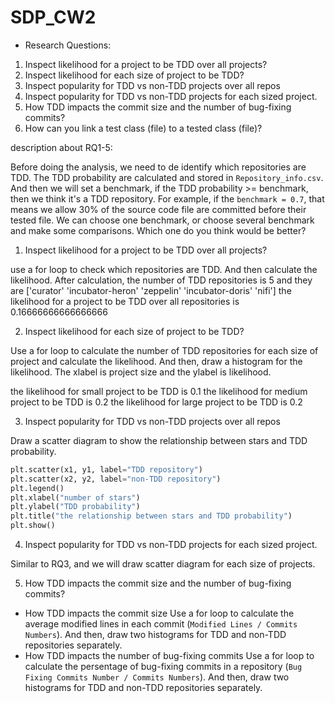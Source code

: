 # SDP_CW2

* Research Questions:
 1. Inspect likelihood for a project to be TDD over all projects?
 2. Inspect likelihood for each size of project to be TDD?
 3. Inspect popularity for TDD vs non-TDD projects over all repos
 4. Inspect popularity for TDD vs non-TDD projects for each sized project.
 5. How TDD impacts the commit size and the number of bug-fixing commits?
 6. How can you link a test class (file) to a tested class (file)?


description about RQ1-5:

Before doing the analysis, we need to de identify which repositories are TDD. The TDD probability are calculated and stored in `Repository_info.csv`. And then we will set a benchmark, if the TDD probability >= benchmark, then we think it's a TDD repository.
For example, if the `benchmark = 0.7`, that means we allow 30% of the source code file are committed before their tested file. We can choose one benchmark, or choose several benchmark and make some comparisons. Which one do you think would be better?

1. Inspect likelihood for a project to be TDD over all projects?

 use a for loop to check which repositories are TDD. And then calculate the likelihood.
 After calculation, the number of TDD repositories is 5 and they are  ['curator' 'incubator-heron' 'zeppelin' 'incubator-doris' 'nifi']
 the likelihood for a project to be TDD over all repositories is 0.16666666666666666

2. Inspect likelihood for each size of project to be TDD?

 Use a for loop to calculate the number of TDD repositories for each size of project and calculate the likelihood. And then, draw a histogram for the likelihood. The xlabel is project size and the ylabel is likelihood.

the likelihood for small project to be TDD is 0.1
the likelihood for medium project to be TDD is 0.2
the likelihood for large project to be TDD is 0.2



3. Inspect popularity for TDD vs non-TDD projects over all repos

 Draw a scatter diagram to show the relationship between stars and TDD probability.
 ```python
 plt.scatter(x1, y1, label="TDD repository")
 plt.scatter(x2, y2, label="non-TDD repository")
 plt.legend()
 plt.xlabel("number of stars")
 plt.ylabel("TDD probability")
 plt.title("the relationship between stars and TDD probability")
 plt.show()

 ```

4. Inspect popularity for TDD vs non-TDD projects for each sized project.

 Similar to RQ3, and we will draw scatter diagram for each size of projects.

5. How TDD impacts the commit size and the number of bug-fixing commits?
 
 - How TDD impacts the commit size
 Use a for loop to calculate the average modified lines in each commit (`Modified Lines / Commits Numbers`). And then, draw two histograms for TDD and non-TDD repositories separately.
 - How TDD impacts the number of bug-fixing commits
 Use a for loop to calculate the persentage of bug-fixing commits in a repository (`Bug Fixing Commits Number / Commits Numbers`). And then, draw two histograms for TDD and non-TDD repositories separately.


